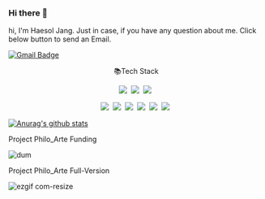 ### Hi there 👋
hi, I'm Haesol Jang. Just in case, if you have any question about me. Click below button to send an Email.


[![Gmail Badge](https://img.shields.io/badge/Gmail-d14836?style=flat-square&logo=Gmail&logoColor=white&link=mailto:wkdgothf@gmail.com)](mailto:wkdgothf@gmail.com)

<p align="center">📚Tech Stack</p>

<p align="center">
  <img src="https://img.shields.io/badge/Java-ff3000?style=flat-square&logo=Java&logoColor=white"/>&nbsp
  <img src="https://img.shields.io/badge/SpringBoot-6db33f?style=flat-square&logo=Spring&logoColor=white"/>&nbsp
  <img src="https://img.shields.io/badge/MariaDB-003545?style=flat-square&logo=MariaDB&logoColor=white"/>&nbsp
</p>

<p align="center">
  <img src="https://img.shields.io/badge/JavaScript-f7df1e?style=flat-square&logo=JavaScript&logoColor=white"/>&nbsp 
  <img src="https://img.shields.io/badge/HTML5-e34f26?style=flat-square&logo=HTML5&logoColor=white"/>&nbsp
  <img src="https://img.shields.io/badge/CSS3-1572b6?style=flat-square&logo=CSS3&logoColor=white"/>&nbsp
  <img src="https://img.shields.io/badge/Sass-cc6699?style=flat-square&logo=Sass&logoColor=white"/>&nbsp 
  <img src="https://img.shields.io/badge/React-61dafb?style=flat-square&logo=React&logoColor=white"/>&nbsp
  <img src="https://img.shields.io/badge/Redux-764ABC?style=flat-square&logo=Redux&logoColor=white"/>&nbsp 
</p>

[![Anurag's github stats](https://github-readme-stats.vercel.app/api?username=legossol)](https://github.com/anuraghazra/github-readme-stats)
<p>Project Philo_Arte Funding<p>

![dum](https://user-images.githubusercontent.com/75191069/121618967-b4b1dc80-caa2-11eb-9cdc-568b36de7b3b.gif)

  
<p>Project Philo_Arte Full-Version<p>
 

![ezgif com-resize](https://user-images.githubusercontent.com/75191069/121620537-7b2ea080-caa5-11eb-8bea-81052a6cf09c.gif)
